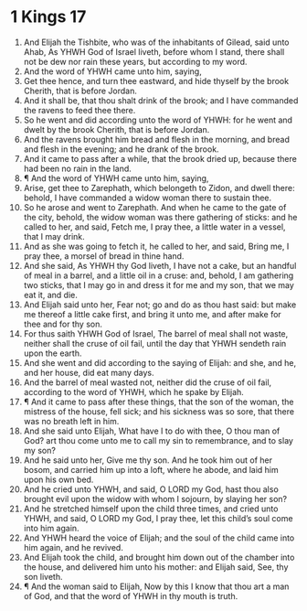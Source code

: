 ﻿# 1 Kings 17
1. And Elijah the Tishbite, who was of the inhabitants of Gilead, said unto Ahab, As YHWH God of Israel liveth, before whom I stand, there shall not be dew nor rain these years, but according to my word. 
2. And the word of YHWH came unto him, saying, 
3. Get thee hence, and turn thee eastward, and hide thyself by the brook Cherith, that is before Jordan. 
4. And it shall be, that thou shalt drink of the brook; and I have commanded the ravens to feed thee there. 
5. So he went and did according unto the word of YHWH: for he went and dwelt by the brook Cherith, that is before Jordan. 
6. And the ravens brought him bread and flesh in the morning, and bread and flesh in the evening; and he drank of the brook. 
7. And it came to pass after a while, that the brook dried up, because there had been no rain in the land. 
8. ¶ And the word of YHWH came unto him, saying, 
9. Arise, get thee to Zarephath, which belongeth to Zidon, and dwell there: behold, I have commanded a widow woman there to sustain thee. 
10. So he arose and went to Zarephath. And when he came to the gate of the city, behold, the widow woman was there gathering of sticks: and he called to her, and said, Fetch me, I pray thee, a little water in a vessel, that I may drink. 
11. And as she was going to fetch it, he called to her, and said, Bring me, I pray thee, a morsel of bread in thine hand. 
12. And she said, As YHWH thy God liveth, I have not a cake, but an handful of meal in a barrel, and a little oil in a cruse: and, behold, I am gathering two sticks, that I may go in and dress it for me and my son, that we may eat it, and die. 
13. And Elijah said unto her, Fear not; go and do as thou hast said: but make me thereof a little cake first, and bring it unto me, and after make for thee and for thy son. 
14. For thus saith YHWH God of Israel, The barrel of meal shall not waste, neither shall the cruse of oil fail, until the day that YHWH sendeth rain upon the earth. 
15. And she went and did according to the saying of Elijah: and she, and he, and her house, did eat many days. 
16. And the barrel of meal wasted not, neither did the cruse of oil fail, according to the word of YHWH, which he spake by Elijah. 
17. ¶ And it came to pass after these things, that the son of the woman, the mistress of the house, fell sick; and his sickness was so sore, that there was no breath left in him. 
18. And she said unto Elijah, What have I to do with thee, O thou man of God? art thou come unto me to call my sin to remembrance, and to slay my son? 
19. And he said unto her, Give me thy son. And he took him out of her bosom, and carried him up into a loft, where he abode, and laid him upon his own bed. 
20. And he cried unto YHWH, and said, O LORD my God, hast thou also brought evil upon the widow with whom I sojourn, by slaying her son? 
21. And he stretched himself upon the child three times, and cried unto YHWH, and said, O LORD my God, I pray thee, let this child’s soul come into him again. 
22. And YHWH heard the voice of Elijah; and the soul of the child came into him again, and he revived. 
23. And Elijah took the child, and brought him down out of the chamber into the house, and delivered him unto his mother: and Elijah said, See, thy son liveth. 
24. ¶ And the woman said to Elijah, Now by this I know that thou art a man of God, and that the word of YHWH in thy mouth is truth. 
